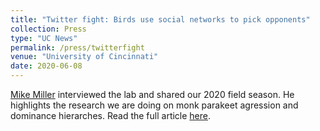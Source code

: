 ```yaml
---
title: "Twitter fight: Birds use social networks to pick opponents"
collection: Press
type: "UC News"
permalink: /press/twitterfight
venue: "University of Cincinnati"
date: 2020-06-08
---
```


[Mike Miller](https://www.uc.edu/news/search.html?authors=mille7m9) interviewed the lab and shared our 2020 field season. He highlights the research we are doing on monk parakeet agression and dominance hierarches. Read the full article [here](https://www.uc.edu/news/articles/2020/06/n20922241.html).
